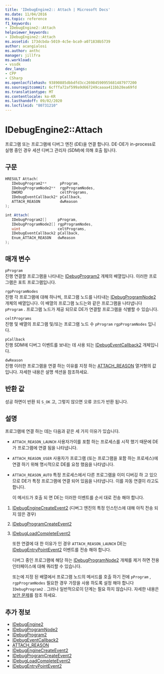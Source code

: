 ```yaml
---
title: 'IDebugEngine2:: Attach | Microsoft Docs'
ms.date: 11/04/2016
ms.topic: reference
f1_keywords:
- IDebugEngine2::Attach
helpviewer_keywords:
- IDebugEngine2::Attach
ms.assetid: 173dcbda-5019-4c5e-bca9-a071838b5739
author: acangialosi
ms.author: anthc
manager: jillfra
ms.workload:
- vssdk
dev_langs:
- CPP
- CSharp
ms.openlocfilehash: 93890885dbbdfd3cc26984590955681487977200
ms.sourcegitcommit: 6cfffa72af599a9d667249caaaa411bb28ea69fd
ms.translationtype: MT
ms.contentlocale: ko-KR
ms.lasthandoff: 09/02/2020
ms.locfileid: "80731210"
---
```

# <a name="idebugengine2attach"></a>IDebugEngine2::Attach
프로그램 또는 프로그램에 디버그 엔진 (DE)을 연결 합니다. DE-DE가 in-process로 실행 중인 경우 세션 디버그 관리자 (SDM)에 의해 호출 됩니다.

## <a name="syntax"></a>구문

```cpp
HRESULT Attach( 
   IDebugProgram2**      pProgram,
   IDebugProgramNode2**  rgpProgramNodes,
   DWORD                 celtPrograms,
   IDebugEventCallback2* pCallback,
   ATTACH_REASON         dwReason
);
```

```csharp
int Attach( 
   IDebugProgram2[]     pProgram,
   IDebugProgramNode2[] rgpProgramNodes,
   uint                 celtPrograms,
   IDebugEventCallback2 pCallback,
   Enum_ATTACH_REASON   dwReason
);
```

## <a name="parameters"></a>매개 변수
`pProgram`\
진행 연결할 프로그램을 나타내는 [IDebugProgram2](../../../extensibility/debugger/reference/idebugprogram2.md) 개체의 배열입니다. 이러한 프로그램은 포트 프로그램입니다.

`rgpProgramNodes`\
진행 각 프로그램에 대해 하나씩, 프로그램 노드를 나타내는 [IDebugProgramNode2](../../../extensibility/debugger/reference/idebugprogramnode2.md) 개체의 배열입니다. 이 배열의 프로그램 노드는와 같은 프로그램을 나타냅니다 `pProgram` . 프로그램 노드가 제공 되므로 DE가 연결할 프로그램을 식별할 수 있습니다.

`celtPrograms`\
진행 및 배열의 프로그램 및/또는 프로그램 노드 수 `pProgram` `rgpProgramNodes` 입니다.

`pCallback`\
진행 SDM에 디버그 이벤트를 보내는 데 사용 되는 [IDebugEventCallback2](../../../extensibility/debugger/reference/idebugeventcallback2.md) 개체입니다.

`dwReason`\
진행 이러한 프로그램을 연결 하는 이유를 지정 하는 [ATTACH_REASON](../../../extensibility/debugger/reference/attach-reason.md) 열거형의 값입니다. 자세한 내용은 설명 섹션을 참조하세요.

## <a name="return-value"></a>반환 값
 성공 하면이 반환 되 `S_OK` 고, 그렇지 않으면 오류 코드가 반환 됩니다.

## <a name="remarks"></a>설명
 프로그램에 연결 하는 데는 다음과 같은 세 가지 이유가 있습니다.

- `ATTACH_REASON_LAUNCH` 사용자가이를 포함 하는 프로세스를 시작 했기 때문에 DE가 프로그램에 연결 됨을 나타냅니다.

- `ATTACH_REASON_USER` 사용자가 프로그램 (또는 프로그램을 포함 하는 프로세스)에 연결 하기 위해 명시적으로 DE를 요청 했음을 나타냅니다.

- `ATTACH_REASON_AUTO` 특정 프로세스에서 다른 프로그램을 이미 디버깅 하 고 있으므로 DE가 특정 프로그램에 연결 되어 있음을 나타냅니다. 이를 자동 연결이 라고도 합니다.

  이 메서드가 호출 되 면 DE는 이러한 이벤트를 순서 대로 전송 해야 합니다.

1. [IDebugEngineCreateEvent2](../../../extensibility/debugger/reference/idebugenginecreateevent2.md) (디버그 엔진의 특정 인스턴스에 대해 아직 전송 되지 않은 경우)

2. [IDebugProgramCreateEvent2](../../../extensibility/debugger/reference/idebugprogramcreateevent2.md)

3. [IDebugLoadCompleteEvent2](../../../extensibility/debugger/reference/idebugloadcompleteevent2.md)

   또한 연결에 대 한 이유가 인 경우 `ATTACH_REASON_LAUNCH` DE는 [IDebugEntryPointEvent2](../../../extensibility/debugger/reference/idebugentrypointevent2.md) 이벤트를 전송 해야 합니다.

   디버그 중인 프로그램에 해당 하는 [IDebugProgramNode2](../../../extensibility/debugger/reference/idebugprogramnode2.md) 개체를 제거 하면 전용 인터페이스에 대해 쿼리할 수 있습니다.

   또는에 지정 된 배열에서 프로그램 노드의 메서드를 호출 하기 전에 `pProgram` , `rgpProgramNodes` 필요한 경우 가장을 사용 하도록 설정 해야 합니다 `IDebugProgram2` . 그러나 일반적으로이 단계는 필요 하지 않습니다. 자세한 내용은 [보안 문제](../../../extensibility/debugger/security-issues.md)를 참조 하세요.

## <a name="see-also"></a>추가 정보
- [IDebugEngine2](../../../extensibility/debugger/reference/idebugengine2.md)
- [IDebugProgramNode2](../../../extensibility/debugger/reference/idebugprogramnode2.md)
- [IDebugProgram2](../../../extensibility/debugger/reference/idebugprogram2.md)
- [IDebugEventCallback2](../../../extensibility/debugger/reference/idebugeventcallback2.md)
- [ATTACH_REASON](../../../extensibility/debugger/reference/attach-reason.md)
- [IDebugEngineCreateEvent2](../../../extensibility/debugger/reference/idebugenginecreateevent2.md)
- [IDebugProgramCreateEvent2](../../../extensibility/debugger/reference/idebugprogramcreateevent2.md)
- [IDebugLoadCompleteEvent2](../../../extensibility/debugger/reference/idebugloadcompleteevent2.md)
- [IDebugEntryPointEvent2](../../../extensibility/debugger/reference/idebugentrypointevent2.md)
